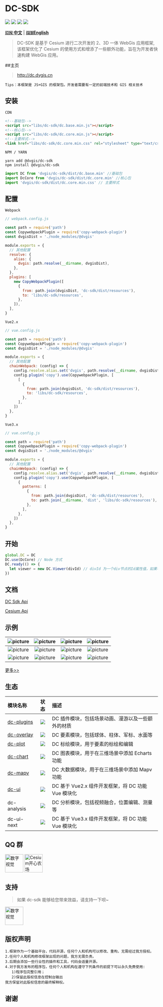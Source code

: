 # DC-SDK

<p>
<img src="https://img.shields.io/github/workflow/status/dvgis/dc-sdk/publish"/>
<img src="https://img.shields.io/badge/license-Apache%202-blue"/>
<img src="https://img.shields.io/npm/v/@dvgis/dc-sdk?color=orange&logo=npm" />
<img src="https://img.shields.io/npm/dm/@dvgis/dc-sdk?logo=npm"/>
</p>

[**🇨🇳 中文**](./README_zh.md) | [**🇬🇧English**](./README.md)

> DC-SDK 是基于 Cesium 进行二次开发的 2、3D 一体 WebGis 应用框架,该框架优化了 Cesium 的使用方式和增添了一些额外功能，旨在为开发者快速构建 WebGis 应用。

##主页

> http://dc.dvgis.cn

```warning
Tips：本框架是 JS+GIS 的框架包。开发者需要有一定的前端技术和 GIS 相关技术
```

## 安装

`CDN`

```html
<!--基础包-->
<script src="libs/dc-sdk/dc.base.min.js"></script>
<!--核心包-->
<script src="libs/dc-sdk/dc.core.min.js"></script>
<!--主要样式-->
<link href="libs/dc-sdk/dc.core.min.css" rel="stylesheet" type="text/css" />
```

`NPM / YARN`

```shell
yarn add @dvgis/dc-sdk
npm install @dvgis/dc-sdk
```

```js
import DC from 'dvgis/dc-sdk/dist/dc.base.min' //基础包
import DcCore from 'dvgis/dc-sdk/dist/dc.core.min' //核心包
import 'dvgis/dc-sdk/dist/dc.core.min.css' // 主要样式
```

## 配置

`Webpack`

```js
// webpack.config.js

const path = require('path')
const CopywebpackPlugin = require('copy-webpack-plugin')
const dvgisDist = './node_modules/@dvgis'

module.exports = {
  // 其他配置
  resolve: {
    alias: {
      dvgis: path.resolve(__dirname, dvgisDist),
    },
  },
  plugins: [
    new CopyWebpackPlugin([
      {
        from: path.join(dvgisDist, 'dc-sdk/dist/resources'),
        to: 'libs/dc-sdk/resources',
      },
    ]),
  ],
}
```

`Vue2.x`

```js
// vue.config.js

const path = require('path')
const CopywebpackPlugin = require('copy-webpack-plugin')
const dvgisDist = './node_modules/@dvgis'

module.exports = {
  // 其他配置
  chainWebpack: (config) => {
    config.resolve.alias.set('dvgis', path.resolve(__dirname, dvgisDist))
    config.plugin('copy').use(CopywebpackPlugin, [
      [
        {
          from: path.join(dvgisDist, 'dc-sdk/dist/resources'),
          to: 'libs/dc-sdk/resources',
        },
      ],
    ])
  },
}
```

`Vue3.x`

```js
// vue.config.js

const path = require('path')
const CopywebpackPlugin = require('copy-webpack-plugin')
const dvgisDist = './node_modules/@dvgis'

module.exports = {
  // 其他配置
  chainWebpack: (config) => {
    config.resolve.alias.set('dvgis', path.resolve(__dirname, dvgisDist))
    config.plugin('copy').use(CopywebpackPlugin, [
      {
        patterns: [
          {
            from: path.join(dvgisDist, 'dc-sdk/dist/resources'),
            to: path.join(__dirname, 'dist', 'libs/dc-sdk/resources'),
          },
        ],
      },
    ])
  },
}
```

## 开始

```js
global.DC = DC
DC.use(DcCore) // Node 方式
DC.ready(() => {
  let viewer = new DC.Viewer(divId) // divId 为一个div节点的Id属性值，如果不传入，会无法初始化3D场景
})
```

## 文档

[DC Sdk Api](https://resource.dvgis.cn/dc-api)

[Cesium Api](https://cesium.com/docs/cesiumjs-ref-doc/)

## 示例

|     ![picture](http://dc.dvgis.cn/examples/images/baselayer/baidu.png?v=1)      | ![picture](http://dc.dvgis.cn/examples/images/baselayer/tdt.png?v=1)  |   ![picture](http://dc.dvgis.cn/examples/images/baselayer/arcgis.png)   |    ![picture](http://dc.dvgis.cn/examples/images/mini-scene/china.gif)     |
| :-----------------------------------------------------------------------------: | :-------------------------------------------------------------------: | :---------------------------------------------------------------------: | :------------------------------------------------------------------------: |
|       ![picture](http://dc.dvgis.cn/examples/images/mini-scene/dfmz.gif)        | ![picture](http://dc.dvgis.cn/examples/images/mini-scene/factory.gif) | ![picture](http://dc.dvgis.cn/examples/images/layer/cluster_circle.gif) | ![picture](http://dc.dvgis.cn/examples/images/model/shp_custom_shader.gif) |
| ![picture](http://dc.dvgis.cn/examples/images/overlay/polyline_image_trail.gif) | ![picture](http://dc.dvgis.cn/examples/images/overlay/wall_trail.gif) |    ![picture](http://dc.dvgis.cn/examples/images/overlay/water.gif)     |  ![picture](http://dc.dvgis.cn/examples/images/overlay/plot-overlay.png)   |

[更多>>](http://dc.dvgis.cn/#/examples)

## 生态

| 模块名称                                          |                                  状态                                  | 描述                                               |
| :------------------------------------------------ | :--------------------------------------------------------------------: | :------------------------------------------------- |
| [dc-plugins](https://github.com/dvgis/dc-plugins) | <img src="https://img.shields.io/npm/v/@dvgis/dc-plugins?logo=npm" />  | DC 插件模块，包括场景动画、漫游以及一些额外的材质  |
| [dc-overlay](https://github.com/dvgis/dc-overlay) | <img src="https://img.shields.io/npm/v/@dvgis/dc-overlay?logo=npm" />  | DC 要素模块，包括球体、柱体、军标、水面等          |
| [dc-plot](https://github.com/dvgis/dc-plot)       |   <img src="https://img.shields.io/npm/v/@dvgis/dc-plot?logo=npm" />   | DC 标绘模块，用于要素的标绘和编辑                  |
| [dc-chart](https://github.com/dvgis/dc-chart)     |  <img src="https://img.shields.io/npm/v/@dvgis/dc-chart?logo=npm" />   | DC 图表模块，用于在三维场景中添加 Echarts 功能     |
| [dc-mapv](https://github.com/dvgis/dc-mapv)       |   <img src="https://img.shields.io/npm/v/@dvgis/dc-mapv?logo=npm" />   | DC 大数据模块，用于在三维场景中添加 Mapv 功能      |
| [dc-ui](https://github.com/dvgis/dc-ui)           |    <img src="https://img.shields.io/npm/v/@dvgis/dc-ui?logo=npm" />    | DC 基于 Vue2.x 组件开发框架，将 DC 功能 Vue 模块化 |
| dc-analysis                                       | <img src="https://img.shields.io/npm/v/@dvgis/dc-analysis?logo=npm" /> | DC 分析模块，包括视频融合，位置编辑、测量等        |
| dc-ui-next                                        | <img src="https://img.shields.io/npm/v/@dvgis/dc-ui-next?logo=npm" />  | DC 基于 Vue3.x 组件开发框架，将 DC 功能 Vue 模块化 |

## QQ 群

<p>
<img src="http://dc.dvgis.cn/examples/images/base/q1.png?v=2" style="width:60px;height:60px" title="数字视觉"/>
<img src="http://dc.dvgis.cn/examples/images/base/q2.png?v=6" style="width:60px;height:60px" title="Cesium开心农场"/>
</p>

## 支持

> 如果 dc-sdk 能够给您带来效益，请支持一下呗~

<p>
<img src="http://dc.dvgis.cn/examples/images/base/sponsor.jpg?v=2" style="width:60px;height:60px" title="数字视觉"/>
</p>

## 版权声明

```warning
1.框架作为一个基础平台，代码开源，任何个人和机构可以修改、重构，无需经过我方授权。
2.任何个人和机构修改框架出现的问题，我方无需负责。
3.后期会添加一些行业性的插件和工具，代码会适量开源。
4.对于我方发布的程序包，任何个人和机构在遵守下列条件的前提下可以永久免费使用:
   1)程序包完整引用；
   2)保留此版权信息在控制台输出
我方保留对此版权信息的最终解释权。
```

## 谢谢
